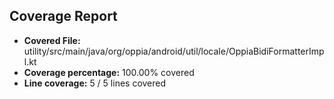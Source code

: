 ## Coverage Report

- **Covered File:** utility/src/main/java/org/oppia/android/util/locale/OppiaBidiFormatterImpl.kt
- **Coverage percentage:** 100.00% covered
- **Line coverage:** 5 / 5 lines covered